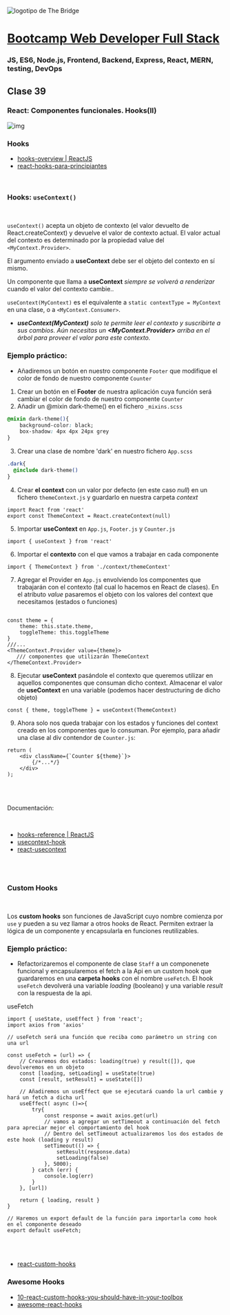 ![logotipo de The Bridge](https://user-images.githubusercontent.com/27650532/77754601-e8365180-702b-11ea-8bed-5bc14a43f869.png  "logotipo de The Bridge")
# [Bootcamp Web Developer Full Stack](https://www.thebridge.tech/bootcamps/bootcamp-fullstack-developer/)
### JS, ES6, Node.js, Frontend, Backend, Express, React, MERN, testing, DevOps


## Clase 39

### React: Componentes funcionales. Hooks(II)
![img](../../assets/react/clase39/hooksmeme.jpg)

### Hooks 
- [hooks-overview | ReactJS](https://es.reactjs.org/docs/hooks-overview.html)
- [react-hooks-para-principiantes](https://medium.com/@mariasolahornedo/react-hooks-para-principiantes-dfb659cc7209)

<br>

### **Hooks: `useContext()`**

<br>

`useContext()` acepta un objeto de contexto (el valor devuelto de React.createContext) y devuelve el valor de contexto actual. El valor actual del contexto es determinado por la propiedad value del `<MyContext.Provider>`.

El argumento enviado a **useContext** debe ser el objeto del contexto en sí mismo.

Un componente que llama a **useContext** *siempre se volverá a renderizar* cuando el valor del contexto cambie..

`useContext(MyContext)` es el equivalente a `static contextType = MyContext` en una clase, o a `<MyContext.Consumer>`.

- ***useContext(MyContext)** solo te permite leer el contexto y suscribirte a sus cambios. Aún necesitas un **<MyContext.Provider>** arriba en el árbol para proveer el valor para este contexto.*

### Ejemplo práctico: 

- Añadiremos un botón en nuestro componente `Footer` que modifique el color de fondo de nuestro componente `Counter`

1. Crear un botón en el **Footer** de nuestra aplicación cuya función será cambiar el color de fondo de nuestro componente `Counter`
2. Añadir un @mixin dark-theme() en el fichero `_mixins.scss` 
```CSS
@mixin dark-theme(){
    background-color: black;
    box-shadow: 4px 4px 24px grey
}
```
3. Crear una clase de nombre 'dark' en nuestro fichero `App.scss`
```CSS
.dark{
  @include dark-theme()
}
```

4. Crear **el context** con un valor por defecto (en este caso *null*) en un fichero `themeContext.js` y guardarlo en nuestra carpeta *context*

```JS
import React from 'react'
export const ThemeContext = React.createContext(null)
```

5. Importar **useContext** en `App.js`, `Footer.js` y `Counter.js`
```JS
import { useContext } from 'react'
```

6. Importar el **contexto** con el que vamos a trabajar en cada componente
```JS
import { ThemeContext } from './context/themeContext'
```

7. Agregar el Provider en `App.js` envolviendo los componentes que trabajarán con el contexto (tal cual lo hacemos en React de clases). En el atributo *value* pasaremos el objeto con los valores del context que necesitamos (estados o funciones)
```JS

const theme = {
    theme: this.state.theme,
    toggleTheme: this.toggleTheme
}
///...
<ThemeContext.Provider value={theme}> 
   /// componentes que utilizarán ThemeContext
</ThemeContext.Provider>
```

8. Ejecutar **useContext** pasándole el contexto que queremos utilizar en aquellos componentes que consuman dicho context. 
Almacenar el valor de **useContext** en una variable (podemos hacer destructuring de dicho objeto)
```JS
const { theme, toggleTheme } = useContext(ThemeContext)
```

9. Ahora solo nos queda trabajar con los estados y funciones del context creado en los componentes que lo consuman. Por ejemplo, para añadir una clase al div contendor de `Counter.js`:

```JS
return (
    <div className={`Counter ${theme}`}>
        {/*...*/}
    </div>
);
```

<br>
<br>

Documentación:

<br>

- [hooks-reference | ReactJS](https://es.reactjs.org/docs/hooks-reference.html)
- [usecontext-hook](https://daveceddia.com/usecontext-hook/)
- [react-usecontext](https://www.digitalocean.com/community/tutorials/react-usecontext)

<br>
<br>

### **Custom Hooks**

<br>

Los **custom hooks** son funciones de JavaScript cuyo nombre comienza por `use` y pueden a su vez llamar a otros hooks de React.
Permiten extraer la lógica de un componente y encapsularla en funciones reutilizables.

### Ejemplo práctico: 

- Refactorizaremos el componente de clase `Staff` a un componenete funcional y encapsularemos el fetch a la Api en un custom hook que guardaremos en una **carpeta hooks** con el nombre `useFetch`.
El hook `useFetch` devolverá una variable *loading* (booleano) y una variable *result* con la respuesta de la api. 


useFetch
```JS
import { useState, useEffect } from 'react';
import axios from 'axios'

// useFetch será una función que reciba como parámetro un string con una url

const useFetch = (url) => {
    // Crearemos dos estados: loading(true) y result([]), que devolveremos en un objeto
    const [loading, setLoading] = useState(true)
    const [result, setResult] = useState([])

    // Añadiremos un useEffect que se ejecutará cuando la url cambie y hará un fetch a dicha url
    useEffect( async ()=>{
        try{
            const response = await axios.get(url)
            // vamos a agregar un setTimeout a continuación del fetch para apreciar mejor el comportamiento del hook
            // Dentro del setTimeout actualizaremos los dos estados de este hook (loading y result)
            setTimeout(() => {
                setResult(response.data)
                setLoading(false)
            }, 5000);
        } catch (err) {
            console.log(err)
        }      
    }, [url])
    
    return { loading, result }
}

// Haremos un export default de la función para importarla como hook en el componente deseado
export default useFetch;
```

<br>
<br>

- [react-custom-hooks](https://reactgo.com/react-custom-hooks/)

### Awesome Hooks
- [10-react-custom-hooks-you-should-have-in-your-toolbox](
https://blog.bitsrc.io/10-react-custom-hooks-you-should-have-in-your-toolbox-aa27d3f5564d)
- [awesome-react-hooks](https://github.com/rehooks/awesome-react-hooks)